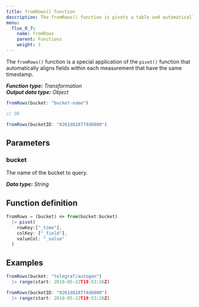 ```yaml
---
title: fromRows() function
description: The fromRows() function is pivots a table and automatically aligns fields within each measurement that have the same timestamp.
menu:
  flux_0_7:
    name: fromRows
    parent: Functions
    weight: 1
---
```


The `fromRows()` function is a special application of the `pivot()` function that
automatically aligns fields within each measurement that have the same timestamp.

_**Function type:** Transformation_  
_**Output data type:** Object_

```js
fromRows(bucket: "bucket-name")

// OR

fromRows(bucketID: "0261d8287f4d6000")
```

## Parameters

### bucket
The name of the bucket to query.

_**Data type:** String_

## Function definition
```js
fromRows = (bucket) => from(bucket:bucket)
  |> pivot(
    rowKey:["_time"],
    colKey: ["_field"],
    valueCol: "_value"
  )
```

## Examples
```js
fromRows(bucket: "telegraf/autogen")
  |> range(start: 2018-05-22T19:53:26Z)
```
```js
fromRows(bucketID: "0261d8287f4d6000")
  |> range(start: 2018-05-22T19:53:26Z)
```

